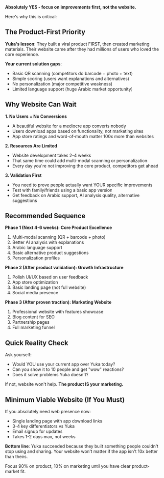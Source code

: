 **Absolutely YES - focus on improvements first, not the website.**

Here's why this is critical:

## **The Product-First Priority**

**Yuka's lesson**: They built a viral product FIRST, then created marketing materials. Their website came after they had millions of users who loved the core experience.

**Your current solution gaps**:
- Basic QR scanning (competitors do barcode + photo + text)
- Simple scoring (users want explanations and alternatives)
- No personalization (major competitive weakness)
- Limited language support (huge Arabic market opportunity)

## **Why Website Can Wait**

**1. No Users = No Conversions**
- A beautiful website for a mediocre app converts nobody
- Users download apps based on functionality, not marketing sites
- App store ratings and word-of-mouth matter 100x more than websites

**2. Resources Are Limited**
- Website development takes 2-4 weeks
- That same time could add multi-modal scanning or personalization
- Every day you're not improving the core product, competitors get ahead

**3. Validation First**
- You need to prove people actually want YOUR specific improvements
- Test with family/friends using a basic app version
- Get feedback on Arabic support, AI analysis quality, alternative suggestions

## **Recommended Sequence**

**Phase 1 (Next 4-6 weeks): Core Product Excellence**
1. Multi-modal scanning (QR + barcode + photo)
2. Better AI analysis with explanations
3. Arabic language support
4. Basic alternative product suggestions
5. Personalization profiles

**Phase 2 (After product validation): Growth Infrastructure**
1. Polish UI/UX based on user feedback
2. App store optimization
3. Basic landing page (not full website)
4. Social media presence

**Phase 3 (After proven traction): Marketing Website**
1. Professional website with features showcase
2. Blog content for SEO
3. Partnership pages
4. Full marketing funnel

## **Quick Reality Check**

Ask yourself:
- Would YOU use your current app over Yuka today? 
- Can you show it to 10 people and get "wow" reactions?
- Does it solve problems Yuka doesn't?

If not, website won't help. **The product IS your marketing.**

## **Minimum Viable Website (If You Must)**

If you absolutely need web presence now:
- Single landing page with app download links
- 3-4 key differentiators vs Yuka
- Email signup for updates
- Takes 1-2 days max, not weeks

**Bottom line**: Yuka succeeded because they built something people couldn't stop using and sharing. Your website won't matter if the app isn't 10x better than theirs.

Focus 90% on product, 10% on marketing until you have clear product-market fit.